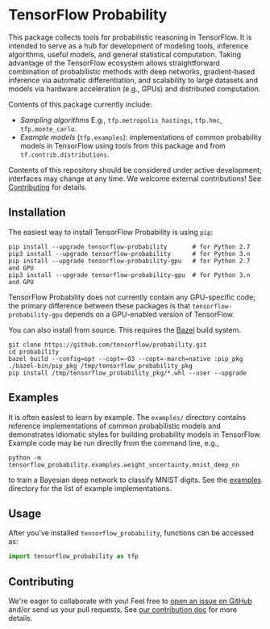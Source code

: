 # TensorFlow Probability

This package collects tools for probabilistic reasoning in TensorFlow. It is
intended to serve as a hub for development of modeling tools, inference
algorithms, useful models, and general statistical computation. Taking advantage
of the TensorFlow ecosystem allows straightforward combination of probabilistic
methods with deep networks, gradient-based inference via automatic
differentiation, and scalability to large datasets and models via hardware
acceleration (e.g., GPUs) and distributed computation.

Contents of this package currently include:

* *Sampling algorithms* E.g., `tfp.metropolis_hastings`, `tfp.hmc`,
  `tfp.monte_carlo`.
* *Example models* (`tfp.examples`): implementations of common probability
  models in TensorFlow using tools from this package and from
  `tf.contrib.distributions`.

Contents of this repository should be considered under active development;
interfaces may change at any time. We welcome external contributions! See
[Contributing](#contributing) for details.

## Installation

The easiest way to install TensorFlow Probability is using `pip`:

```shell
pip install --upgrade tensorflow-probability       # for Python 2.7
pip3 install --upgrade tensorflow-probability      # for Python 3.n
pip install --upgrade tensorflow-probability-gpu   # for Python 2.7 and GPU
pip3 install --upgrade tensorflow-probability-gpu  # for Python 3.n and GPU
```

TensorFlow Probability does not currently contain any GPU-specific code; the
primary difference between these packages is that  `tensorflow-probability-gpu`
depends on a GPU-enabled version of TensorFlow.

You can also install from source. This requires the [Bazel](
https://bazel.build/) build system.

```shell
git clone https://github.com/tensorflow/probability.git
cd probability
bazel build --config=opt --copt=-O3 --copt=-march=native :pip_pkg
./bazel-bin/pip_pkg /tmp/tensorflow_probability_pkg
pip install /tmp/tensorflow_probability_pkg/*.whl --user --upgrade
```

## Examples

It is often easiest to learn by example. The `examples/` directory contains
reference implementations of common probabilistic models and demonstrates
idiomatic styles for building probability models in TensorFlow. Example code may
be run directly from the command line, e.g.,

`python -m tensorflow_probability.examples.weight_uncertainty.mnist_deep_nn`

to train a Bayesian deep network to classify MNIST digits. See the
[examples](https://github.com/tensorflow/probability/tree/master/tensorflow_probability/examples/)
directory for the list of example implementations.

## Usage

After you've installed `tensorflow_probability`, functions can be accessed as:

```python
import tensorflow_probability as tfp
```

## Contributing

We're eager to collaborate with you! Feel free to [open an issue on
GitHub](https://github.com/tensorflow/probability/issues) and/or send us your
pull requests. See [our contribution doc](CONTRIBUTING.md) for more details.

